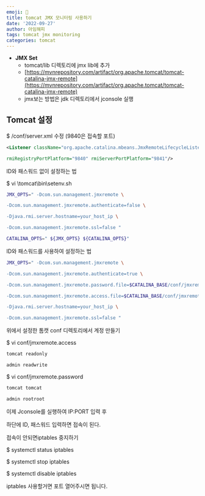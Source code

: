 ```yaml
---
emoji: 🐻
title: tomcat JMX 모니터링 사용하기
date: '2022-09-27'
author: 아임해피
tags: tomcat jmx monitoring
categories: tomcat
---
```



- **JMX Set**
    - tomcat/lib 디렉토리에 jmx lib에 추가
    - [https://mvnrepository.com/artifact/org.apache.tomcat/tomcat-catalina-jmx-remote](https://mvnrepository.com/artifact/org.apache.tomcat/tomcat-catalina-jmx-remote)
    - jmx보는 방법은 jdk 디렉토리에서 jconsole 실행

## Tomcat 설정

$ /conf/server.xml 수정 (9840은 접속할 포트)

```xml
<Listener className="org.apache.catalina.mbeans.JmxRemoteLifecycleListener"

rmiRegistryPortPlatform="9840" rmiServerPortPlatform="9841"/>
```

ID와 패스워드 없이 설정하는 법


$ vi \tomcat\bin\setenv.sh

```bash
JMX_OPTS=" -Dcom.sun.management.jmxremote \

-Dcom.sun.management.jmxremote.authenticate=false \

-Djava.rmi.server.hostname=your_host_ip \

-Dcom.sun.management.jmxremote.ssl=false "

CATALINA_OPTS=" ${JMX_OPTS} ${CATALINA_OPTS}"
```

ID와 패스워드를 사용하여 설정하는 법

```bash
JMX_OPTS=" -Dcom.sun.management.jmxremote \

-Dcom.sun.management.jmxremote.authenticate=true \

-Dcom.sun.management.jmxremote.password.file=$CATALINA_BASE/conf/jmxremote.password  \

-Dcom.sun.management.jmxremote.access.file=$CATALINA_BASE/conf/jmxremote.access  \

-Djava.rmi.server.hostname=your_host_ip \

-Dcom.sun.management.jmxremote.ssl=false "
```

위에서 설정한 톰캣 conf 디렉토리에서 계정 만들기

$ vi conf/jmxremote.access

```bash
tomcat readonly

admin readwrite
```

$ vi  conf/jmxremote.password

```bash
tomcat tomcat

admin rootroot
```

이제 Jconsole를 실행하여 IP:PORT 입력 후

하단에 ID, 패스워드 입력하면 접속이 된다.


접속이 안되면iptables 중지하기 

$ systemctl status iptables

$ systemctl stop iptables

$ systemctl disable iptables


iptables 사용할거면 포트 열어주시면 됩니다.
